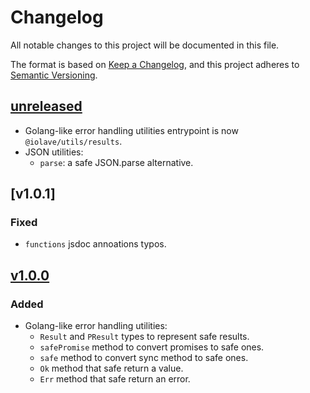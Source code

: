 # Changelog

All notable changes to this project will be documented in this file.

The format is based on [Keep a Changelog](https://keepachangelog.com/en/1.1.0/),
and this project adheres to [Semantic Versioning](https://semver.org/spec/v2.0.0.html).

## [unreleased]
- Golang-like error handling utilities entrypoint is now `@iolave/utils/results`.
- JSON utilities:
    - `parse`: a safe JSON.parse alternative.

## [v1.0.1]
### Fixed
- `functions` jsdoc annoations typos.

## [v1.0.0]

### Added
- Golang-like error handling utilities:
    - `Result` and `PResult` types to represent safe results.
    - `safePromise` method to convert promises to safe ones.
    - `safe` method to convert sync method to safe ones.
    - `Ok` method that safe return a value.
    - `Err` method that safe return an error.

[unreleased]: https://github.com/iolave/ts-utils/compare/v1.0.0...staging
[v1.0.0]: https://github.com/iolave/ts-utils/releases/tag/v1.0.0
